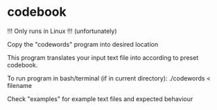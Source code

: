 # codebook
!!! Only runs in Linux !!! (unfortunately)

Copy the "codewords" program into desired location

This program translates your input text file into according to preset codebook.

To run program in bash/terminal (if in current directory):
    ./codewords < filename

Check "examples" for example text files and expected behaviour
